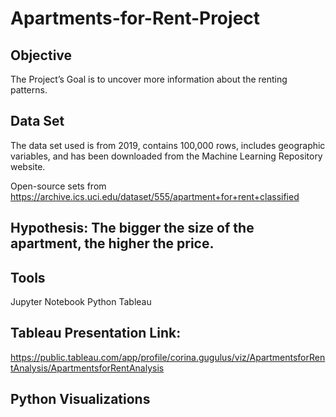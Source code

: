 # Apartments-for-Rent-Project 

## Objective
The Project’s Goal is to uncover more information about the renting patterns. 

## Data Set

The data set used is from 2019, contains 100,000 rows, includes geographic variables, and has been downloaded from the Machine Learning Repository website. 

Open-source sets from 
https://archive.ics.uci.edu/dataset/555/apartment+for+rent+classified

## Hypothesis: The bigger the size of the apartment, the higher the price.

## Tools

Jupyter Notebook
Python
Tableau

## Tableau Presentation Link:

https://public.tableau.com/app/profile/corina.gugulus/viz/ApartmentsforRentAnalysis/ApartmentsforRentAnalysis

## Python Visualizations

